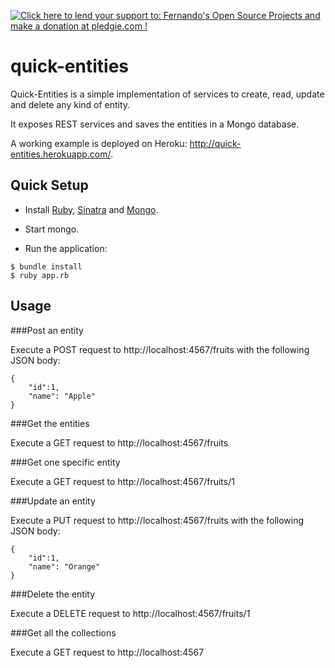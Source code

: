 <a href='https://pledgie.com/campaigns/26743'><img alt='Click here to lend your support to: Fernando&#x27;s Open Source Projects and make a donation at pledgie.com !' src='https://pledgie.com/campaigns/26743.png?skin_name=chrome' border='0' ></a>

quick-entities
==============

Quick-Entities is a simple implementation of services to create, read, update and delete any kind of entity.

It exposes REST services and saves the entities in a Mongo database.

A working example is deployed on Heroku: http://quick-entities.herokuapp.com/.

## Quick Setup

* Install <a href="https://www.ruby-lang.org/en/documentation/installation/">Ruby</a>, <a href="http://www.sinatrarb.com/">Sinatra</a> and <a href="http://docs.mongodb.org/manual/installation/">Mongo</a>.

* Start mongo.

* Run the application: 
```
$ bundle install
$ ruby app.rb
```

## Usage

###Post an entity

Execute a POST request to http://localhost:4567/fruits with the following JSON body:
```
{
	"id":1,
	"name": "Apple"
}
```

###Get the entities

Execute a GET request to http://localhost:4567/fruits

###Get one specific entity

Execute a GET request to http://localhost:4567/fruits/1

###Update an entity

Execute a PUT request to http://localhost:4567/fruits with the following JSON body:
```
{
	"id":1,
	"name": "Orange"
}
```

###Delete the entity

Execute a DELETE request to http://localhost:4567/fruits/1

###Get all the collections

Execute a GET request to http://localhost:4567
